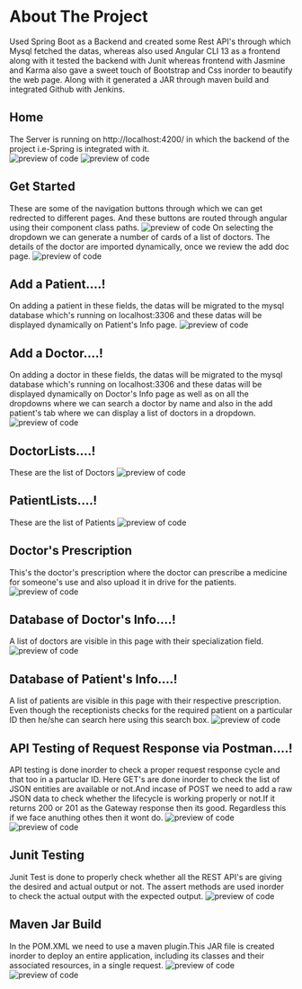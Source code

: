 



# About The Project
Used Spring Boot as a Backend and created some Rest API's through which Mysql fetched the datas, whereas also used Angular CLI 13 as a frontend along with it tested the backend with Junit whereas frontend with Jasmine and Karma also gave a sweet touch of Bootstrap and Css inorder to beautify the web page. Along with it generated a JAR through maven build and integrated Github with Jenkins. 

## Home
The Server is running on http://localhost:4200/ in which the backend of the project i.e-Spring is integrated with it. 
<br>
![preview of code](https://github.com/SP2224/Hospital-Management-System/blob/main/Screenshots/Screenshot%202022-05-27%20104726.jpg)
![preview of code](https://github.com/SP2224/Hospital-Management-System/blob/main/Screenshots/Screenshot%202022-05-27%20104738.jpg)
## Get Started
These are some of the navigation buttons through which we can get redrected to different pages. And these buttons are routed through angular using their component class paths.
![preview of code](https://github.com/SP2224/Hospital-Management-System/blob/main/Screenshots/Screenshot%202022-05-27%20104759.jpg)
On selecting the dropdown we can generate a number of cards of a list of doctors. The details of the doctor are imported dynamically, once we review the add doc page.
![preview of code](https://github.com/SP2224/Hospital-Management-System/blob/main/Screenshots/Screenshot%202022-05-27%20104809.jpg)
## Add a Patient....!
On adding a patient in these fields, the datas will be migrated to the mysql database which's running on localhost:3306 and these datas will be displayed dynamically on Patient's Info page.
![preview of code](https://github.com/SP2224/Hospital-Management-System/blob/main/Screenshots/Screenshot%202022-05-27%20104823.jpg)
## Add a Doctor....!
On adding a doctor in these fields, the datas will be migrated to the mysql database which's running on localhost:3306 and these datas will be displayed dynamically on Doctor's Info page as well as on all the dropdowns where we can search a doctor by name and also in the add patient's tab where we can display a list of doctors in a dropdown.
![preview of code](https://github.com/SP2224/Hospital-Management-System/blob/main/Screenshots/Screenshot%202022-05-27%20104836.jpg)
## DoctorLists....!
These are the list of Doctors
![preview of code](https://github.com/SP2224/Hospital-Management-System/blob/main/Screenshots/Screenshot%202022-05-27%20104850.jpg)
## PatientLists....!
These are the list of Patients
![preview of code](https://github.com/SP2224/Hospital-Management-System/blob/main/Screenshots/Screenshot%202022-05-27%20104901.jpg)
## Doctor's Prescription
This's the doctor's prescription where the doctor can prescribe a medicine for someone's use and also upload it in drive for the patients.
![preview of code](https://github.com/SP2224/Hospital-Management-System/blob/main/Screenshots/Screenshot%202022-05-27%20104920.jpg)
## Database of Doctor's Info....!
A list of doctors are visible in this page with their specialization field.
![preview of code](https://github.com/SP2224/Hospital-Management-System/blob/main/Screenshots/Screenshot%202022-05-27%20105007.jpg)
## Database of Patient's Info....!
A list of patients are visible in this page with their respective prescription. Even though the receptionists checks for the required patient on a particular ID then he/she can search here using this search box.
![preview of code](https://github.com/SP2224/Hospital-Management-System/blob/main/Screenshots/Screenshot%202022-05-27%20105612.jpg)
## API Testing of Request Response via Postman....!
API testing is done inorder to check a proper request response cycle and that too in a partuclar ID.
Here GET's are done inorder to check the list of JSON entities are available or not.And incase of POST we need to add a raw JSON data to check whether the lifecycle is working properly or not.If it returns 200 or 201 as the Gateway response then its good. Regardless this if we face anuthing othes then it wont do.
![preview of code](https://github.com/SP2224/Hospital-Management-System/blob/main/Screenshots/Screenshot%202022-05-27%20105646.jpg)
![preview of code](https://github.com/SP2224/Hospital-Management-System/blob/main/Screenshots/Screenshot%202022-05-27%20105709.jpg)
## Junit Testing
Junit Test is done to properly check whether all the REST API's are giving the desired and actual output or not. The assert methods are used inorder to check the actual output with the expected output.
![preview of code](https://github.com/SP2224/Hospital-Management-System/blob/main/Screenshots/Screenshot%202022-05-27%20110515.jpg)
## Maven Jar Build
In the POM.XML we need to use a maven plugin.This JAR file is created inorder to deploy an entire application, including its classes and their associated resources, in a single request.
![preview of code](https://github.com/SP2224/Hospital-Management-System/blob/main/Screenshots/Screenshot%202022-05-27%20144403.jpg)
![preview of code](https://github.com/SP2224/Hospital-Management-System/blob/main/Screenshots/Screenshot%202022-05-27%20144529.jpg)
